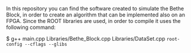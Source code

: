In this repository you can find the software created to simulate the Bethe Block, in order to create an algorithm that can be implemented also on an FPGA.
Since the ROOT libraries are used, in order to compile it uses the following command:

$ g++ main.cpp Libraries/Bethe_Block.cpp Libraries/DataSet.cpp  `root-config --cflags --glibs`



